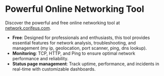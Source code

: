 # Powerful Online Networking Tool

Discover the powerful and free online networking tool at [network.corifeus.com](https://network.corifeus.com).

* **Free**: Designed for professionals and enthusiasts, this tool provides essential features for network analysis, troubleshooting, and management (my ip, geolocation, port scanner, ping, dns lookup).  
* **Monitoring**: TCP, HTTP, and Ping to ensure optimal network performance and reliability.  
* **Status page management**: Track uptime, performance, and incidents in real-time with customizable dashboards.
